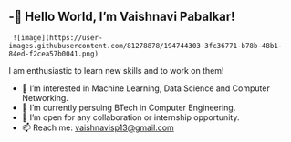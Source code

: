-👋 Hello World, I’m Vaishnavi Pabalkar!
- 
     ![image](https://user-images.githubusercontent.com/81278878/194744303-3fc36771-b78b-48b1-84ed-f2cea57b0041.png)

I am enthusiastic to learn new skills and to work on them!
- 👀 I’m interested in Machine Learning, Data Science and Computer Networking.
- 🌱 I’m currently persuing BTech in Computer Engineering.
- 💞️ I’m open for any collaboration or internship opportunity.
- 📫 Reach me: vaishnavisp13@gmail.com
